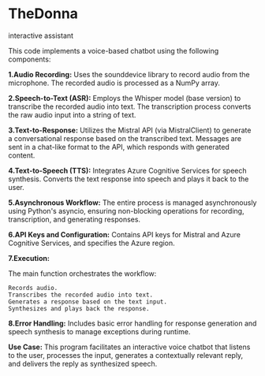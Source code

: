 # TheDonna
interactive assistant

This code implements a voice-based chatbot using the following components:

**1.Audio Recording:**
  Uses the sounddevice library to record audio from the microphone.
  The recorded audio is processed as a NumPy array.
  
**2.Speech-to-Text (ASR):**
  Employs the Whisper model (base version) to transcribe the recorded audio into text.
  The transcription process converts the raw audio input into a string of text.

**3.Text-to-Response:**
  Utilizes the Mistral API (via MistralClient) to generate a conversational response based on the transcribed text.
  Messages are sent in a chat-like format to the API, which responds with generated content.

**4.Text-to-Speech (TTS):**
  Integrates Azure Cognitive Services for speech synthesis.
  Converts the text response into speech and plays it back to the user.

**5.Asynchronous Workflow:**
  The entire process is managed asynchronously using Python's asyncio, ensuring non-blocking operations for recording, transcription, and generating responses.

**6.API Keys and Configuration:**
  Contains API keys for Mistral and Azure Cognitive Services, and specifies the Azure region.

**7.Execution:**

The main function orchestrates the workflow:
    
    Records audio.
    Transcribes the recorded audio into text.
    Generates a response based on the text input.
    Synthesizes and plays back the response.

**8.Error Handling:**
 Includes basic error handling for response generation and speech synthesis to manage exceptions during runtime.

**Use Case:**
This program facilitates an interactive voice chatbot that listens to the user, processes the input, generates a contextually relevant reply, and delivers the reply as synthesized speech.
